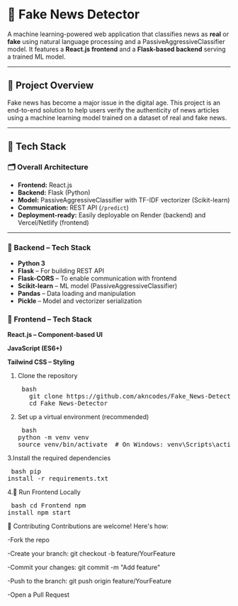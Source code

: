 # 📰 Fake News Detector

A machine learning-powered web application that classifies news as **real** or **fake** using natural language processing and a PassiveAggressiveClassifier model. It features a **React.js frontend** and a **Flask-based backend** serving a trained ML model.

---

## 🚀 Project Overview

Fake news has become a major issue in the digital age. This project is an end-to-end solution to help users verify the authenticity of news articles using a machine learning model trained on a dataset of real and fake news.

---

## 🧠 Tech Stack

### 🗂️ Overall Architecture

- **Frontend:** React.js
- **Backend:** Flask (Python)
- **Model:** PassiveAggressiveClassifier with TF-IDF vectorizer (Scikit-learn)
- **Communication:** REST API (`/predict`)
- **Deployment-ready:** Easily deployable on Render (backend) and Vercel/Netlify (frontend)

---

### 🔧 Backend – Tech Stack

- **Python 3**
- **Flask** – For building REST API
- **Flask-CORS** – To enable communication with frontend
- **Scikit-learn** – ML model (PassiveAggressiveClassifier)
- **Pandas** – Data loading and manipulation
- **Pickle** – Model and vectorizer serialization

### 🎨 Frontend – Tech Stack
**React.js – Component-based UI**

**JavaScript (ES6+)**

**Tailwind CSS – Styling**

1. Clone the repository
   <pre lang="markdown"> bash 
      git clone https://github.com/akncodes/Fake_News-Detector.git
      cd Fake_News-Detector </pre>

2. Set up a virtual environment (recommended)
   <pre lang="markdown"> bash 
   python -m venv venv
   source venv/bin/activate  # On Windows: venv\Scripts\activate </pre>
   
3.Install the required dependencies
    <pre lang="markdown"> bash 
   pip install -r requirements.txt</pre>
   
4.🚀 Run Frontend Locally
    <pre lang="markdown"> bash 
   cd Frontend
  npm install
  npm start</pre>
  

🤝 Contributing
Contributions are welcome! Here's how:

-Fork the repo

-Create your branch: git checkout -b feature/YourFeature

-Commit your changes: git commit -m "Add feature"

-Push to the branch: git push origin feature/YourFeature

-Open a Pull Request


